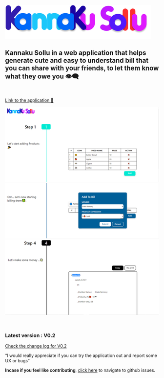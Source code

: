 ![alt text](./src/asset/brand/logo.png)

## Kannaku Sollu in a web application that helps generate cute and easy to understand bill that you can share with your friends, to let them know what they owe you 👁‍🗨

<br/>

[Link to the application 🔗](https://suvel.github.io/kannaku_sollu/)

![](./for_docs/landing_page.PNG)  ![](./for_docs/expression.PNG) ![](./for_docs/bill.PNG)

<br/>

### Latest version : V0.2

[Check the change log for V0.2](https://github.com/suvel/kannaku_sollu/issues/1)

<aside>
<q>I would really appreciate if you can try the application out and report some UX or bugs</q>

<br/>

 **Incase if you feel like contributing**, [click here](https://github.com/suvel/kannaku_sollu/issues) to navigate to github issues.

</aside>

